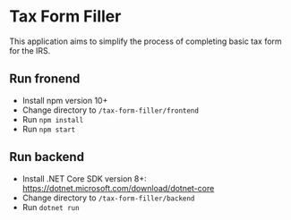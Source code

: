 # Tax Form Filler
This application aims to simplify the process of completing basic tax form for the IRS.

## Run fronend
* Install npm version 10+
* Change directory to `/tax-form-filler/frontend`
* Run `npm install`
* Run `npm start`

## Run backend
* Install .NET Core SDK version 8+: https://dotnet.microsoft.com/download/dotnet-core
* Change directory to `/tax-form-filler/backend`
* Run `dotnet run`